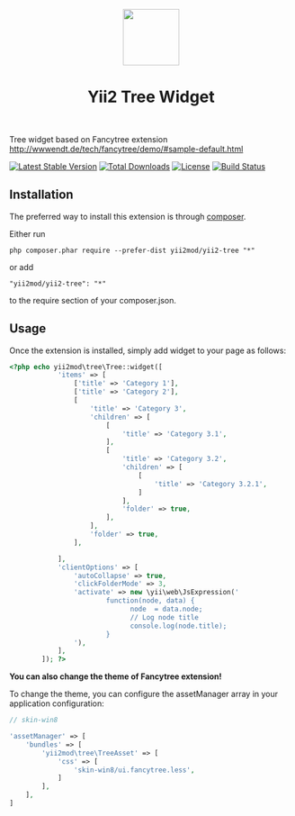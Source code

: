 <p align="center">
    <a href="https://github.com/yiisoft" target="_blank">
        <img src="https://avatars0.githubusercontent.com/u/993323" height="100px">
    </a>
    <h1 align="center">Yii2 Tree Widget</h1>
    <br>
</p>

Tree widget based on Fancytree extension http://wwwendt.de/tech/fancytree/demo/#sample-default.html

[![Latest Stable Version](https://poser.pugx.org/yii2mod/yii2-tree/v/stable)](https://packagist.org/packages/yii2mod/yii2-tree) 
[![Total Downloads](https://poser.pugx.org/yii2mod/yii2-tree/downloads)](https://packagist.org/packages/yii2mod/yii2-tree) 
[![License](https://poser.pugx.org/yii2mod/yii2-tree/license)](https://packagist.org/packages/yii2mod/yii2-tree)
[![Build Status](https://travis-ci.org/yii2mod/yii2-tree.svg?branch=master)](https://travis-ci.org/yii2mod/yii2-tree)


Installation
------------

The preferred way to install this extension is through [composer](http://getcomposer.org/download/).

Either run

```
php composer.phar require --prefer-dist yii2mod/yii2-tree "*"
```

or add

```
"yii2mod/yii2-tree": "*"
```

to the require section of your composer.json.

Usage
------------
Once the extension is installed, simply add widget to your page as follows:

```php
<?php echo yii2mod\tree\Tree::widget([
            'items' => [
                ['title' => 'Category 1'],
                ['title' => 'Category 2'],
                [
                    'title' => 'Category 3',
                    'children' => [
                        [
                            'title' => 'Category 3.1',
                        ],
                        [
                            'title' => 'Category 3.2',
                            'children' => [
                                [
                                    'title' => 'Category 3.2.1',
                                ]
                            ],
                            'folder' => true,
                        ],
                    ],
                    'folder' => true,
                ],

            ],
            'clientOptions' => [
                'autoCollapse' => true,
                'clickFolderMode' => 3,
                'activate' => new \yii\web\JsExpression('
                        function(node, data) {
                              node  = data.node;
                              // Log node title
                              console.log(node.title);
                        }
                '),
            ],
        ]); ?>
```


**You can also change the theme of Fancytree extension!**

To change the theme, you can configure the assetManager array in your application configuration:
```php
// skin-win8

'assetManager' => [
    'bundles' => [
        'yii2mod\tree\TreeAsset' => [
            'css' => [
                'skin-win8/ui.fancytree.less',
            ]
        ],
    ],
]
```
